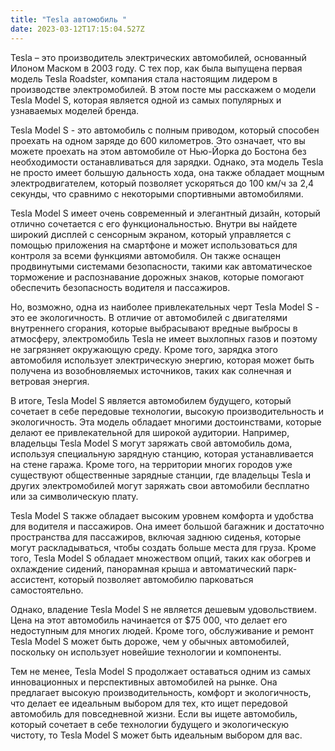 ```yaml
---
title: "Tesla автомобиль "
date: 2023-03-12T17:15:04.527Z
---
```

<!--StartFragment-->

Tesla – это производитель электрических автомобилей, основанный Илоном Маском в 2003 году. С тех пор, как была выпущена первая модель Tesla Roadster, компания стала настоящим лидером в производстве электромобилей. В этом посте мы расскажем о модели Tesla Model S, которая является одной из самых популярных и узнаваемых моделей бренда.

Tesla Model S - это автомобиль с полным приводом, который способен проехать на одном заряде до 600 километров. Это означает, что вы можете проехать на этом автомобиле от Нью-Йорка до Бостона без необходимости останавливаться для зарядки. Однако, эта модель Tesla не просто имеет большую дальность хода, она также обладает мощным электродвигателем, который позволяет ускоряться до 100 км/ч за 2,4 секунды, что сравнимо с некоторыми спортивными автомобилями.

Tesla Model S имеет очень современный и элегантный дизайн, который отлично сочетается с его функциональностью. Внутри вы найдете широкий дисплей с сенсорным экраном, который управляется с помощью приложения на смартфоне и может использоваться для контроля за всеми функциями автомобиля. Он также оснащен продвинутыми системами безопасности, такими как автоматическое торможение и распознавание дорожных знаков, которые помогают обеспечить безопасность водителя и пассажиров.

Но, возможно, одна из наиболее привлекательных черт Tesla Model S - это ее экологичность. В отличие от автомобилей с двигателями внутреннего сгорания, которые выбрасывают вредные выбросы в атмосферу, электромобиль Tesla не имеет выхлопных газов и поэтому не загрязняет окружающую среду. Кроме того, зарядка этого автомобиля использует электрическую энергию, которая может быть получена из возобновляемых источников, таких как солнечная и ветровая энергия.

В итоге, Tesla Model S является автомобилем будущего, который сочетает в себе передовые технологии, высокую производительность и экологичность. Эта модель обладает многими достоинствами, которые делают ее привлекательной для широкой аудитории. Например, владельцы Tesla Model S могут заряжать свой автомобиль дома, используя специальную зарядную станцию, которая устанавливается на стене гаража. Кроме того, на территории многих городов уже существуют общественные зарядные станции, где владельцы Tesla и других электромобилей могут заряжать свои автомобили бесплатно или за символическую плату.

Tesla Model S также обладает высоким уровнем комфорта и удобства для водителя и пассажиров. Она имеет большой багажник и достаточно пространства для пассажиров, включая заднюю сиденья, которые могут раскладываться, чтобы создать больше места для груза. Кроме того, Tesla Model S обладает множеством опций, таких как обогрев и охлаждение сидений, панорамная крыша и автоматический парк-ассистент, который позволяет автомобилю парковаться самостоятельно.

Однако, владение Tesla Model S не является дешевым удовольствием. Цена на этот автомобиль начинается от $75 000, что делает его недоступным для многих людей. Кроме того, обслуживание и ремонт Tesla Model S может быть дороже, чем у обычных автомобилей, поскольку он использует новейшие технологии и компоненты.

Тем не менее, Tesla Model S продолжает оставаться одним из самых инновационных и перспективных автомобилей на рынке. Она предлагает высокую производительность, комфорт и экологичность, что делает ее идеальным выбором для тех, кто ищет передовой автомобиль для повседневной жизни. Если вы ищете автомобиль, который сочетает в себе технологии будущего и экологическую чистоту, то Tesla Model S может быть идеальным выбором для вас.

<!--EndFragment-->

<!--EndFragment-->
